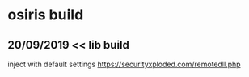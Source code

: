 # osiris build
## 20/09/2019 << lib build

inject with default settings
https://securityxploded.com/remotedll.php